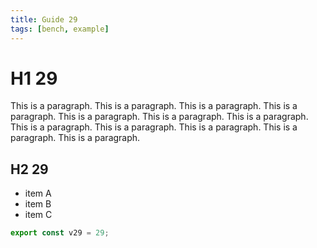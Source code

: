 ```yaml
---
title: Guide 29
tags: [bench, example]
---
```


# H1 29

This is a paragraph. This is a paragraph. This is a paragraph. This is a paragraph. This is a paragraph. This is a paragraph. This is a paragraph. This is a paragraph. This is a paragraph. This is a paragraph. This is a paragraph. This is a paragraph. 

## H2 29

- item A
- item B
- item C

```ts
export const v29 = 29;
```